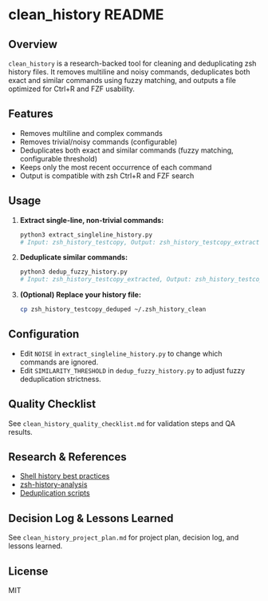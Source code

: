 # clean_history README

## Overview
`clean_history` is a research-backed tool for cleaning and deduplicating zsh history files. It removes multiline and noisy commands, deduplicates both exact and similar commands using fuzzy matching, and outputs a file optimized for Ctrl+R and FZF usability.

## Features
- Removes multiline and complex commands
- Removes trivial/noisy commands (configurable)
- Deduplicates both exact and similar commands (fuzzy matching, configurable threshold)
- Keeps only the most recent occurrence of each command
- Output is compatible with zsh Ctrl+R and FZF search

## Usage
1. **Extract single-line, non-trivial commands:**
   ```sh
   python3 extract_singleline_history.py
   # Input: zsh_history_testcopy, Output: zsh_history_testcopy_extracted
   ```
2. **Deduplicate similar commands:**
   ```sh
   python3 dedup_fuzzy_history.py
   # Input: zsh_history_testcopy_extracted, Output: zsh_history_testcopy_deduped
   ```
3. **(Optional) Replace your history file:**
   ```sh
   cp zsh_history_testcopy_deduped ~/.zsh_history_clean
   ```

## Configuration
- Edit `NOISE` in `extract_singleline_history.py` to change which commands are ignored.
- Edit `SIMILARITY_THRESHOLD` in `dedup_fuzzy_history.py` to adjust fuzzy deduplication strictness.

## Quality Checklist
See `clean_history_quality_checklist.md` for validation steps and QA results.

## Research & References
- [Shell history best practices](https://martinheinz.dev/blog/110)
- [zsh-history-analysis](https://github.com/bamos/zsh-history-analysis)
- [Deduplication scripts](https://stackoverflow.com/questions/72293670/delete-duplicate-commands-of-zsh-history-keeping-last-occurence)

## Decision Log & Lessons Learned
See `clean_history_project_plan.md` for project plan, decision log, and lessons learned.

## License
MIT
